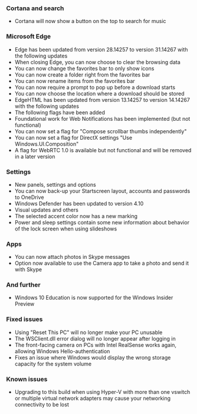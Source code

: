 ### Cortana and search
- Cortana will now show a button on the top to search for music

### Microsoft Edge
- Edge has been updated from version 28.14257 to version 31.14267 with the following updates
 - When closing Edge, you can now choose to clear the browsing data
 - You can now change the favorites bar to only show icons
 - You can now create a folder right from the favorites bar
 - You can now rename items from the favorites bar
 - You can now require a prompt to pop up before a download starts
 - You can now choose the location where a download should be stored
- EdgeHTML has been updated from version 13.14257 to version 14.14267 with the following updates
- The following flags have been added
 - Foundational work for Web Notifications has been implemented (but not functional)
 - You can now set a flag for "Compose scrollbar thumbs independently"
 - You can now set a flag for DirectX settings "Use Windows.UI.Composition"
 - A flag for WebRTC 1.0 is available but not functional and will be removed in a later version

### Settings
- New panels, settings and options
 - You can now back-up your Startscreen layout, accounts and passwords to OneDrive
-  Windows Defender has been updated to version 4.10
- Visual updates and others
 - The selected accent color now has a new marking
 - Power and sleep settings contain some new information about behavior of the lock screen when using slideshows

### Apps
- You can now attach photos in Skype messages
- Option now available to use the Camera app to take a photo and send it with Skype

### And further
- Windows 10 Education is now supported for the Windows Insider Preview

### Fixed issues
- Using "Reset This PC" will no longer make your PC unusable
- The WSClient.dll error dialog will no longer appear after logging in
- The front-facing camera on PCs with Intel RealSense works again, allowing Windows Hello-authentication
- Fixes an issue where Windows would display the wrong storage capacity for the system volume

### Known issues
- Upgrading to this build when using Hyper-V with more than one vswitch or multiple virtual network adapters may cause your networking connectivity to be lost